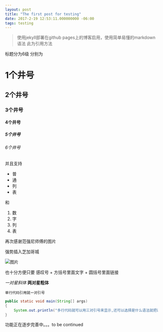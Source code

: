 ```yaml
---
layout: post
title: "The first post for testing"
date: 2017-2-19 12:53:11.000000000 -06:00
tags: testing
---
```

>使用jekyll部署在github pages上的博客启用，使用简单易懂的markdown语法 此为引用方法

标题分为6级 分别为
# 1个井号
## 2个井号
### 3个井号
#### 4个井号
##### 5个井号
###### 6个井号

并且支持

- 普
- 通
- 列
- 表

和

1. 数
2. 字
3. 列
4. 表

再次感谢范强尼师傅的图片

强势插入芝加哥城

![图片](/assets/images/background-cover1.jpg)

也十分方便只要 感叹号 + 方括号里面文字 + 圆括号里面链接

*一对星斜体*
**两对星粗体**

`单行代码引用就一对引号`

```Java
public static void main(String[] args)
{
    System.out.println("多行代码就可以用三对引号来显示,还可以选择是什么语法就把语言名字加在第一行三引号后面");
}
```

功能正在逐步完善中。。。to be continued












